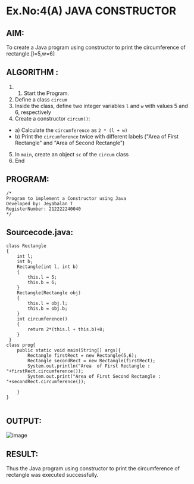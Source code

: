# Ex.No:4(A)  JAVA CONSTRUCTOR
## AIM:
To create a Java program using constructor to print the circumference of rectangle.[l=5,w=6]

## ALGORITHM :
1.  1.	Start the Program.
2.	Define a class `circum`
3.	Inside the class, define two integer variables `l` and `w` with values 5 and 6, respectively
4.	Create a constructor `circum()`:
-	a) Calculate the `circumference` as `2 * (l + w)`
-	b) Print the `circumference` twice with different labels ("Area of First Rectangle" and "Area of Second Rectangle")
5.	In `main`, create an object `sc` of the `circum` class
6.	End





## PROGRAM:
 ```
/*
Program to implement a Constructor using Java
Developed by: Jeyabalan T
RegisterNumber: 212222240040
*/
```

## Sourcecode.java:
```
class Rectangle 
{ 
    int l; 
    int b; 
    Rectangle(int l, int b) 
    {  
        this.l = 5;
        this.b = 6;
    } 
    Rectangle(Rectangle obj) 
    {
        this.l = obj.l;
        this.b = obj.b;
    } 
    int circumference() 
    { 
        return 2*(this.l + this.b)+8;
    } 
 } 
class prog{ 
    public static void main(String[] args){ 
        Rectangle firstRect = new Rectangle(5,6); 
        Rectangle secondRect = new Rectangle(firstRect); 
        System.out.println("Area  of First Rectangle : "+firstRect.circumference());
        System.out.print("Area of First Second Rectangle : "+secondRect.circumference());
     
    } 
} 
 
```
## OUTPUT:

![image](https://github.com/user-attachments/assets/eb21e576-3b9f-4a7a-b50a-fa4656dfb960)


## RESULT:
Thus the Java program using constructor to print the circumference of rectangle was executed successfully.
